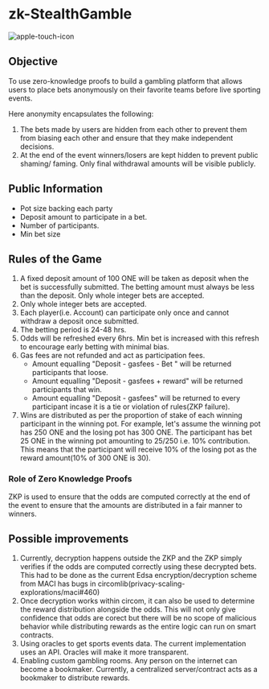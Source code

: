 # zk-StealthGamble

![apple-touch-icon](https://user-images.githubusercontent.com/9394461/177982921-cafedfdf-c2af-447e-874b-7d71dcecc2a0.png)

## Objective

To use zero-knowledge proofs to build a gambling platform that allows users to place bets anonymously on their favorite teams before live sporting events. 

Here anonymity encapsulates the following:
1. The bets made by users are hidden from each other to prevent them from biasing each other and ensure that they make independent decisions. 
2. At the end of the event winners/losers are kept hidden to prevent public shaming/ faming.  Only final withdrawal amounts will be visible publicly.

## Public Information
-  Pot size backing each party 
-  Deposit amount to participate in a bet.
-  Number of participants.
-  Min bet size

## Rules of the Game

1. A fixed deposit amount of 100 ONE will be taken as deposit when the bet is successfully submitted. The betting amount must always be less than the deposit.
Only whole integer bets are accepted.
2. Only whole integer bets are accepted.
3. Each player(i.e. Account) can participate only once and cannot withdraw a deposit once submitted. 
4. The betting period is 24-48 hrs. 
5. Odds will be refreshed every 6hrs. Min bet is increased with this refresh to encourage early betting with minimal bias.
6. Gas fees are not refunded and act as participation fees.
      - Amount equalling "Deposit - gasfees - Bet " will be returned participants that loose.
      - Amount equalling "Deposit - gasfees + reward" will be returned participants that win.
      - Amount equalling "Deposit - gasfees" will be returned to every participant incase it is a tie or violation of rules(ZKP failure).
7. Wins are distributed as per the proportion of stake of each winning participant in the winning pot. For example, let's assume the winning pot has 250 ONE and the losing pot has 300 ONE.  The participant has bet 25 ONE in the winning pot amounting to 25/250 i.e. 10% contribution. This means that the participant will receive 10% of the losing pot as the reward amount(10% of 300 ONE is 30).


### Role of Zero Knowledge Proofs
ZKP is used to ensure that the odds are computed correctly at the end of the event to ensure that the amounts are distributed in a fair manner to winners.

## Possible improvements
1. Currently, decryption happens outside the ZKP and the ZKP simply verifies if the odds are computed correctly using these decrypted bets. This had to be done as the current Edsa encryption/decryption scheme from MACI has bugs in circomlib(privacy-scaling-explorations/maci#460)
2. Once decryption works within circom, it can also be used to determine the reward distribution alongside the odds. This will not only give confidence that odds are corect but there will be no scope of malicious behavior while distributing rewards as the entire logic can run on smart contracts.
3. Using oracles to get sports events data. The current implementation uses an API. Oracles will make it more transparent.
4. Enabling custom gambling rooms. Any person on the internet can become a bookmaker. Currently, a centralized server/contract acts as a bookmaker to distribute rewards.




